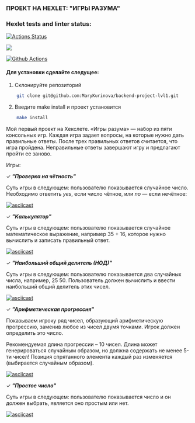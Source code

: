 ### ПРОЕКТ НА HEXLET: "ИГРЫ РАЗУМА"


### Hexlet tests and linter status:
[![Actions Status](https://github.com/MaryKurinova/backend-project-lvl1/workflows/hexlet-check/badge.svg)](https://github.com/MaryKurinova/backend-project-lvl1/actions)

<a href="https://codeclimate.com/github/codeclimate/codeclimate/maintainability"><img src="https://api.codeclimate.com/v1/badges/a99a88d28ad37a79dbf6/maintainability" /></a>

<a href="https://github.com/MaryKurinova/backend-project-lvl1/actions"><img src="https://github.com/MaryKurinova/backend-project-lvl1/workflows/Node%20CI/badge.svg" alt="Github Actions" style="max-width: 100%;"></a></p>

#### Для установки сделайте следущее:
1. Склонируйте репозиторий 
```bash
    git clone git@github.com:MaryKurinova/backend-project-lvl1.git
```
2. Введите make install и проект установится
```bash
    make install
```

Мой первый проект на Хекслете. «Игры разума» — набор из пяти консольных игр. Каждая игра задает вопросы, на которые нужно дать правильные ответы. После трех правильных ответов считается, что игра пройдена. Неправильные ответы завершают игру и предлагают пройти ее заново.
 
Игры:

✓ <b><i>"Проверка на чётность"</i></b>

Суть игры в следующем: пользователю показывается случайное число. Необходимо ответить <i>yes</i>, если число чётное, или <i>no</i> — если нечётное:

[![asciicast](https://asciinema.org/a/fj1ZnVthJxpz3Thdbbiierj3v.svg)](https://asciinema.org/a/fj1ZnVthJxpz3Thdbbiierj3v)

✓ <b><i>"Калькулятор"</i></b>

Суть игры в следующем: пользователю показывается случайное математическое выражение, например 35 + 16, которое нужно вычислить и записать правильный ответ.

[![asciicast](https://asciinema.org/a/aKbZhusZua9Tu1QO30jvDAbEL.svg)](https://asciinema.org/a/aKbZhusZua9Tu1QO30jvDAbEL)

✓ <b><i>"Наибольший общий делитель (НОД)"</i></b>

 Суть игры в следующем: пользователю показывается два случайных числа, например, 25 50. Пользователь должен вычислить и ввести наибольший общий делитель этих чисел.

[![asciicast](https://asciinema.org/a/SGvl4Hf6EfFFyfxSrHAFB3bKX.svg)](https://asciinema.org/a/SGvl4Hf6EfFFyfxSrHAFB3bKX)


✓ <b><i>"Арифметическая прогрессия"</i></b>

Показываем игроку ряд чисел, образующий арифметическую прогрессию, заменив любое из чисел двумя точками. Игрок должен определить это число.

Рекомендуемая длина прогрессии – 10 чисел. Длина может генерироваться случайным образом, но должна содержать не менее 5-ти чисел!
Позиция спрятанного элемента каждый раз изменяется (выбирается случайным образом).

[![asciicast](https://asciinema.org/a/agLQxXoxHsfVtKYFjVlBsaFUc.svg)](https://asciinema.org/a/agLQxXoxHsfVtKYFjVlBsaFUc)

✓ <b><i>"Простое число"</i></b>

Cуть игры в следующем: пользователю показывается число и он должен выбрать, является оно простым или нет.

[![asciicast](https://asciinema.org/a/lPyeFHZa91fLkazj2cAYDwcc5.svg)](https://asciinema.org/a/lPyeFHZa91fLkazj2cAYDwcc5)